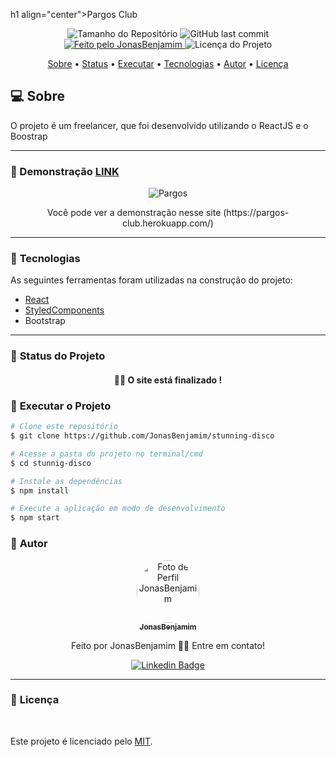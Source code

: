 h1 align="center">Pargos Club</h1>

<p align="center">
  <img alt="Tamanho do Repositório" src="https://img.shields.io/github/repo-size/JonasBenjamim/stunning-disco?style=for-the-badge">
  <img alt="GitHub last commit" src="https://img.shields.io/github/last-commit/JonasBenjamim/stunning-disco?style=for-the-badge">
  <a href="https://github.com/JonasBenjamim">
    <img alt="Feito pelo JonasBenjamim" src="https://img.shields.io/badge/feito%20por-JonasBenjamim-%237519C1?style=for-the-badge">
  </a>
  <img alt="Licença do Projeto" src="https://img.shields.io/github/license/JonasBenjamim/stunning-disco?style=for-the-badge"/>
<p>

<p align="center">
 <a href="#computer-sobre">Sobre</a> •
 <a href="#triangular_ruler-status-do-projeto">Status</a> •
 <a href="#dvd-executar-o-projeto">Executar</a> •
 <a href="#hammer-tecnologias">Tecnologias</a> •
 <a href="#boy-autor">Autor</a> •
 <a href="#page_facing_up-licença">Licença</a>
</p>

## :computer: Sobre

O projeto é um freelancer, que foi desenvolvido utilizando o ReactJS e o Boostrap



---

### :camera_flash: Demonstração [LINK](https://rits-challenge.herokuapp.com)

<p align="center">
  <img alt="Pargos" src="./.github/assets/banner.png">
</p>

<p align="center">
	Você pode ver a demonstração nesse site (https://pargos-club.herokuapp.com/)
</p>

---
### :hammer: **Tecnologias**

As seguintes ferramentas foram utilizadas na construção do projeto:

- [React](https://reactjs.org)
- [StyledComponents](https://styled-components.com)
- Bootstrap

---
### :triangular_ruler: **Status do Projeto**

<h4 align="center"> 
	👨‍🏫 O site está finalizado !
</h4>

### :dvd: **Executar o Projeto**

```bash
# Clone este repositório
$ git clone https://github.com/JonasBenjamim/stunning-disco

# Acesse a pasta do projeto no terminal/cmd
$ cd stunnig-disco

# Instale as dependências
$ npm install

# Execute a aplicação em modo de desenvolvimento
$ npm start
```

### :boy: **Autor**

<div align="center">
<a href="https://github.com/JonasBenjamim">
 <img style="border-radius: 50%;" src="https://avatars3.githubusercontent.com/u/17955358?s=460&u=ba042b3e183a3e36de57089bb11196ef3985de26&v=4" width="100px;" alt="Foto de Perfil JonasBenjamim"/>
 <br />
 <sub><b>JonasBenjamim</b></sub></a>

Feito por JonasBenjamim 👋🏽 Entre em contato!

[![Linkedin Badge](https://img.shields.io/badge/-Jeffesson_Gomes-blue?style=flat-square&logo=Linkedin&logoColor=white&link=https://www.linkedin.com/in/jonas-benjamim-de-palhares-8190261a0/)](https://www.linkedin.com/in/jonas-benjamim-de-palhares-8190261a0/)

</div>

---
### :page_facing_up: **Licença**

<br />

Este projeto é licenciado pelo [MIT](./LICENSE).
